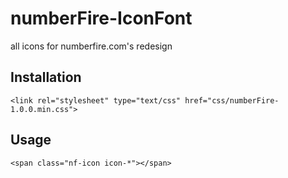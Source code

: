 # numberFire-IconFont
all icons for numberfire.com's redesign

## Installation
```
<link rel="stylesheet" type="text/css" href="css/numberFire-1.0.0.min.css">
```

## Usage
```
<span class="nf-icon icon-*"></span>
```
